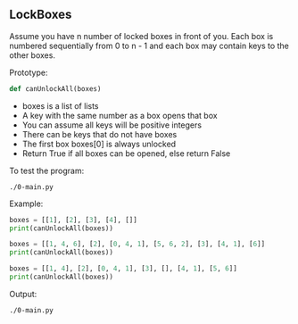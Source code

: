 ## LockBoxes

Assume you have n number of locked boxes in front of you. Each box is numbered sequentially from 0 to n - 1 and each box may contain keys to the other boxes.

Prototype:

```py
def canUnlockAll(boxes)
```
- boxes is a list of lists
- A key with the same number as a box opens that box
- You can assume all keys will be positive integers
- There can be keys that do not have boxes
- The first box boxes[0] is always unlocked
- Return True if all boxes can be opened, else return False

To test the program:

```shell
./0-main.py
```

Example:

```py
boxes = [[1], [2], [3], [4], []]
print(canUnlockAll(boxes))

boxes = [[1, 4, 6], [2], [0, 4, 1], [5, 6, 2], [3], [4, 1], [6]]
print(canUnlockAll(boxes))

boxes = [[1, 4], [2], [0, 4, 1], [3], [], [4, 1], [5, 6]]
print(canUnlockAll(boxes))
```

Output:

```shell
./0-main.py

```
